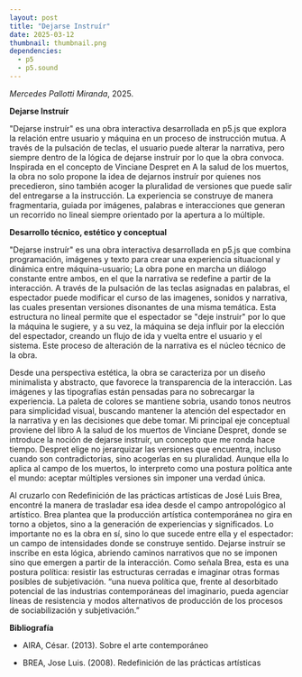 ```yaml
---
layout: post
title: "Dejarse Instruír"
date: 2025-03-12
thumbnail: thumbnail.png
dependencies:
  - p5
  - p5.sound
---
```


<div id="div-sketch">
  <script type="text/javascript" src="sketch.js"></script>
</div>

_Mercedes Pallotti Miranda_, 2025.

**Dejarse Instruír**

"Dejarse instruír" es una obra interactiva desarrollada en p5.js que explora la relación entre usuario y máquina en un proceso de instrucción mutua. A través de la pulsación de teclas, el usuario puede alterar la narrativa, pero siempre dentro de la lógica de dejarse instruír por lo que la obra convoca. Inspirada en el concepto de Vinciane Despret en A la salud de los muertos, la obra no solo propone la idea de dejarnos instruír por quienes nos precedieron, sino también acoger la pluralidad de versiones que puede salir del entregarse a la instrucción. La experiencia se construye de manera fragmentaria, guiada por imágenes, palabras e interacciones que generan un recorrido no lineal siempre orientado por la apertura a lo múltiple.

**Desarrollo técnico, estético y conceptual**


"Dejarse instruír" es una obra interactiva desarrollada en p5.js que combina programación, imágenes y texto para crear una experiencia situacional y dinámica entre máquina-usuario; La obra pone en marcha un diálogo constante entre ambos, en el que la narrativa se redefine a partir de la interacción. A través de la pulsación de las teclas asignadas en palabras, el espectador puede modificar el curso de las imagenes, sonidos y narrativa, las cuales presentan versiones disonantes de una misma temática.
 Esta estructura no lineal permite que el espectador se "deje instruir" por lo que la máquina le sugiere, y a su vez, la máquina se deja influir por la elección del espectador, creando un flujo de ida y vuelta entre el usuario y el sistema. Este proceso de alteración de la narrativa es el núcleo técnico de la obra.

Desde una perspectiva estética, la obra se caracteriza por un diseño minimalista y abstracto, que favorece la transparencia de la interacción. Las imágenes y las tipografías están pensadas para no sobrecargar la experiencia. La paleta de colores se mantiene sobria, usando tonos neutros para simplicidad visual, buscando mantener la atención del espectador en la narrativa y en las decisiones que debe tomar.
Mi principal eje conceptual proviene del libro A la salud de los muertos de Vinciane Despret, donde se introduce la noción de dejarse instruír, un concepto que me ronda hace tiempo. Despret elige no jerarquizar las versiones que encuentra, incluso cuando son contradictorias, sino acogerlas en su pluralidad. Aunque ella lo aplica al campo de los muertos, lo interpreto como una postura política ante el mundo: aceptar múltiples versiones sin imponer una verdad única.

Al cruzarlo con Redefinición de las prácticas artísticas de José Luis Brea, encontré la manera de trasladar esa idea desde el campo antropológico al artístico. Brea plantea que la producción artística contemporánea no gira en torno a objetos, sino a la generación de experiencias y significados. Lo importante no es la obra en sí, sino lo que sucede entre ella y el espectador: un campo de intensidades donde se construye sentido. Dejarse instruír se inscribe en esta lógica, abriendo caminos narrativos que no se imponen sino que emergen a partir de la interacción.
Como señala Brea, esta es una postura política: resistir las estructuras cerradas e imaginar otras formas posibles de subjetivación. “una nueva política que, frente al desorbitado potencial de las industrias contemporáneas del imaginario, pueda agenciar líneas de resistencia y modos alternativos de producción de los procesos de sociabilización y subjetivación.”



**Bibliografía**

- AIRA, César. (2013). Sobre el arte contemporáneo

- BREA, Jose Luis. (2008). Redefinición de las prácticas artísticas